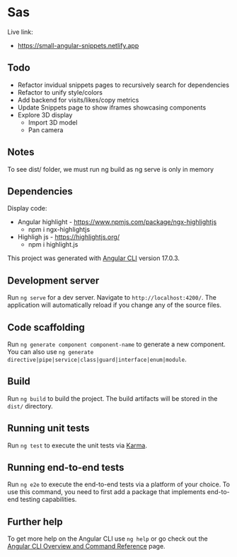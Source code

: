 # Sas

Live link:

- https://small-angular-snippets.netlify.app

## Todo

- Refactor invidual snippets pages to recursively search for dependencies
- Refactor to unify style/colors
- Add backend for visits/likes/copy metrics
- Update Snippets page to show iframes showcasing components
- Explore 3D display
   - Import 3D model
   - Pan camera

## Notes

To see dist/ folder, we must run ng build as ng serve is only in memory

## Dependencies

Display code:
 - Angular highlight - https://www.npmjs.com/package/ngx-highlightjs
    - npm i ngx-highlightjs
 - Highligh js - https://highlightjs.org/
    - npm i highlight.js

This project was generated with [Angular CLI](https://github.com/angular/angular-cli) version 17.0.3.

## Development server

Run `ng serve` for a dev server. Navigate to `http://localhost:4200/`. The application will automatically reload if you change any of the source files.

## Code scaffolding

Run `ng generate component component-name` to generate a new component. You can also use `ng generate directive|pipe|service|class|guard|interface|enum|module`.

## Build

Run `ng build` to build the project. The build artifacts will be stored in the `dist/` directory.

## Running unit tests

Run `ng test` to execute the unit tests via [Karma](https://karma-runner.github.io).

## Running end-to-end tests

Run `ng e2e` to execute the end-to-end tests via a platform of your choice. To use this command, you need to first add a package that implements end-to-end testing capabilities.

## Further help

To get more help on the Angular CLI use `ng help` or go check out the [Angular CLI Overview and Command Reference](https://angular.io/cli) page.
